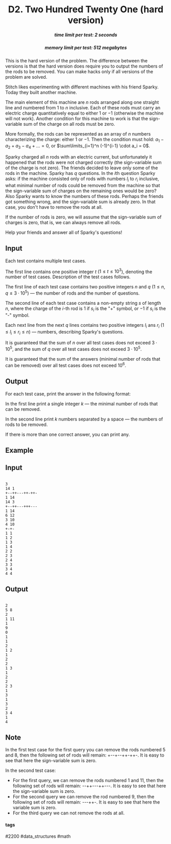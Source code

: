 <h1 style='text-align: center;'> D2. Two Hundred Twenty One (hard version)</h1>

<h5 style='text-align: center;'>time limit per test: 2 seconds</h5>
<h5 style='text-align: center;'>memory limit per test: 512 megabytes</h5>

This is the hard version of the problem. The difference between the versions is that the hard version does require you to output the numbers of the rods to be removed. You can make hacks only if all versions of the problem are solved.

Stitch likes experimenting with different machines with his friend Sparky. Today they built another machine.

The main element of this machine are $n$ rods arranged along one straight line and numbered from $1$ to $n$ inclusive. Each of these rods must carry an electric charge quantitatively equal to either $1$ or $-1$ (otherwise the machine will not work). Another condition for this machine to work is that the sign-variable sum of the charge on all rods must be zero.

More formally, the rods can be represented as an array of $n$ numbers characterizing the charge: either $1$ or $-1$. Then the condition must hold: $a_1 - a_2 + a_3 - a_4 + \ldots = 0$, or $\sum\limits_{i=1}^n (-1)^{i-1} \cdot a_i = 0$.

Sparky charged all $n$ rods with an electric current, but unfortunately it happened that the rods were not charged correctly (the sign-variable sum of the charge is not zero). The friends decided to leave only some of the rods in the machine. Sparky has $q$ questions. In the $i$th question Sparky asks: if the machine consisted only of rods with numbers $l_i$ to $r_i$ inclusive, what minimal number of rods could be removed from the machine so that the sign-variable sum of charges on the remaining ones would be zero? Also Sparky wants to know the numbers of these rods. Perhaps the friends got something wrong, and the sign-variable sum is already zero. In that case, you don't have to remove the rods at all.

If the number of rods is zero, we will assume that the sign-variable sum of charges is zero, that is, we can always remove all rods.

Help your friends and answer all of Sparky's questions!

## Input

Each test contains multiple test cases.

The first line contains one positive integer $t$ ($1 \le t \le 10^3$), denoting the number of test cases. Description of the test cases follows.

The first line of each test case contains two positive integers $n$ and $q$ ($1 \le n, q \le 3 \cdot 10^5$) — the number of rods and the number of questions.

The second line of each test case contains a non-empty string $s$ of length $n$, where the charge of the $i$-th rod is $1$ if $s_i$ is the "+" symbol, or $-1$ if $s_i$ is the "-" symbol.

Each next line from the next $q$ lines contains two positive integers $l_i$ ans $r_i$ ($1 \le l_i \le r_i \le n$) — numbers, describing Sparky's questions.

It is guaranteed that the sum of $n$ over all test cases does not exceed $3 \cdot 10^5$, and the sum of $q$ over all test cases does not exceed $3 \cdot 10^5$.

It is guaranteed that the sum of the answers (minimal number of rods that can be removed) over all test cases does not exceed $10^6$.

## Output

For each test case, print the answer in the following format:

In the first line print a single integer $k$ — the minimal number of rods that can be removed.

In the second line print $k$ numbers separated by a space — the numbers of rods to be removed.

If there is more than one correct answer, you can print any.

## Example

## Input


```

3
14 1
+--++---++-++-
1 14
14 3
+--++---+++---
1 14
6 12
3 10
4 10
+-+-
1 1
1 2
1 3
1 4
2 2
2 3
2 4
3 3
3 4
4 4

```
## Output


```

2
5 8
2
1 11
1
9
0
1
1
2
1 2
1
2
2
1 3
1
2
2
2 3
1
3
1
3
2
3 4
1
4
```
## Note

In the first test case for the first query you can remove the rods numbered $5$ and $8$, then the following set of rods will remain: +--+--++-++-. It is easy to see that here the sign-variable sum is zero.

In the second test case:

* For the first query, we can remove the rods numbered $1$ and $11$, then the following set of rods will remain: --++---++---. It is easy to see that here the sign-variable sum is zero.
* For the second query we can remove the rod numbered $9$, then the following set of rods will remain: ---++-. It is easy to see that here the variable sum is zero.
* For the third query we can not remove the rods at all.


#### tags 

#2200 #data_structures #math 
